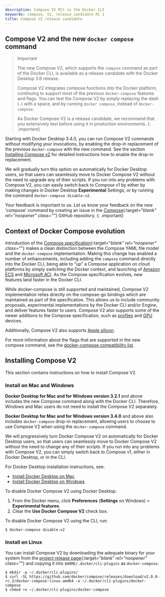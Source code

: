 ```yaml
---
description: Compose V2 RC1 in the Docker CLI
keywords: compose, V2, release candidate RC 1
title: Compose V2 release candidate
---
```


## Compose V2 and the new `docker compose` command

> Important
>
> The new Compose V2, which supports the `compose` command as part of the Docker CLI, is available as a release candidate with the Docker Desktop 3.6 release.
>
> Compose V2 integrates compose functions into the Docker platform, continuing to support most of the previous `docker-compose` features and flags. You can test the Compose V2 by simply replacing the dash (`-`) with a space, and by running `docker compose`, instead of `docker-compose`.
>
> As Docker Compose V2 is a release candidate, we recommend that you extensively test before using it in production environments.
{: .important}

Starting with Docker Desktop 3.4.0, you can run Compose V2 commands without modifying your invocations, by enabling the drop-in replacement of the previous `docker-compose` with the new command.  See the section [Installing Compose v2](#installing-compose-v2) for detailed instructions how to enable the drop-in replacement.

We will gradually turn this option on automatically for Docker Desktop users, so that users can seamlessly move to Docker Compose V2 without the need to upgrade any of their scripts. If you run into any problems with Compose V2, you can easily switch back to Compose v1 by either by making changes in Docker Desktop **Experimental** Settings, or by running the command `docker-compose disable-v2`.

Your feedback is important to us. Let us know your feedback on the new 'compose' command by creating an issue in the [Compose](https://github.com/docker/compose/issues){:target="_blank" rel="noopener" class="_"} GitHub repository.
{: .important}

## Context of Docker Compose evolution

Introduction of the [Compose specification](https://github.com/compose-spec/compose-spec){:target="_blank" rel="noopener" class="_"} makes a clean distinction between the Compose YAML file model and the `docker-compose` implementation. Making this change has enabled a number of enhancements, including adding the `compose` command directly into the Docker CLI,  being able to “up” a Compose application on cloud platforms by simply switching the Docker context, and launching of [Amazon ECS](/cloud/ecs-integration) and [Microsoft ACI](/cloud/aci-integration). As the Compose specification evolves, new features land faster in the Docker CLI.

While docker-compose is still supported and maintained, Compose V2 implementation relies directly on the compose-go bindings which are maintained as part of the specification. This allows us to include community proposals, experimental implementations by the Docker CLI and/or Engine, and deliver features faster to users. Compose V2 also  supports some of the newer additions to the Compose specification, such as [profiles](profiles.md) and [GPU](gpu-support.md) devices.

Additionally, Compose V2 also supports [Apple silicon](../desktop/mac/apple-silicon.md).

For more information about the flags that are supported in the new compose command, see the [docker-compose compatibility list](cli-command-compatibility.md).

## Installing Compose V2

This section contains instructions on how to install Compose V2.

### Install on Mac and Windows

**Docker Desktop for Mac and for Windows version 3.2.1** and above includes the new Compose command along with the Docker CLI. Therefore, Windows and Mac users do not need to install the Compose V2 separately.

**Docker Desktop for Mac and for Windows version 3.4.0** and above also includes `docker-compose` drop-in replacement, allowing users to choose to use Compose V2 when using the `docker-compose` command.

We will progressively turn Docker Compose V2 on automatically for Docker Desktop users, so that users can seamlessly move to Docker Compose V2 without the need to change any of their scripts.  If you run into any problems with Compose V2, you can simply switch back to Compose v1, either in Docker Desktop, or in the CLI.

For Docker Desktop installation instructions, see:

- [Install Docker Desktop on Mac](../desktop/mac/install.md)
- [Install Docker Desktop on Windows](../desktop/windows/install.md)

To disable Docker Compose V2 using Docker Desktop:

1. From the Docker menu, click **Preferences** (**Settings** on Windows) > **Experimental features**.
2. Clear the **Use Docker Compose V2** check box.

To disable Docker Compose V2 using the CLI, run:

```console
$ docker-compose disable-v2
```

### Install on Linux

You can install Compose V2 by downloading the adequate binary for your system 
from the [project release page](https://github.com/docker/compose/releases){:target="_blank" rel="noopener" class="_"} and copying it into `$HOME/.docker/cli-plugins` as `docker-compose`.

```console
$ mkdir -p ~/.docker/cli-plugins/
$ curl -SL https://github.com/docker/compose/releases/download/v2.0.0-rc.3/docker-compose-linux-amd64 -o ~/.docker/cli-plugins/docker-compose
$ chmod +x ~/.docker/cli-plugins/docker-compose
```

